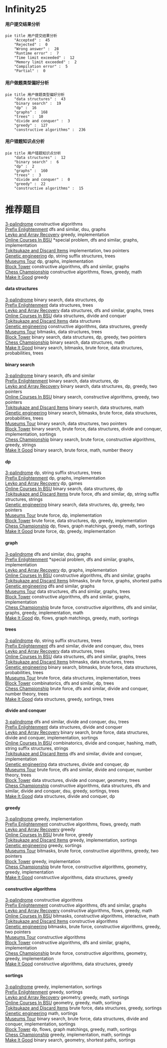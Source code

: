 # Infinity25
<!-- tabs:start -->
#### **用户提交结果分析**

```mermaid
pie title 用户提交结果分析
    "Accepted" :  45
    "Rejected" :  0
    "Wrong answer" :  28
    "Runtime error" :  7
    "Time limit exceeded" :  12
    "Memory limit exceeded" :  2
    "Compilation error" :  5
    "Partial" :  0
```
#### **用户做题类型偏好分析**

```mermaid
pie title 用户做题类型偏好分析
    "data structures" :  43
    "binary search" :  19
    "dp" :  16
    "graphs" :  168
    "trees" :  10
    "divide and conquer" :  3
    "greedy" :  127
    "constructive algorithms" :  236
```
#### **用户错题知识点分析**

```mermaid
pie title 用户错题知识点分析
    "data structures" :  12
    "binary search" :  6
    "dp" :  2
    "graphs" :  160
    "trees" :  3
    "divide and conquer" :  0
    "greedy" :  22
    "constructive algorithms" :  15
```
<!-- tabs:end -->
# 推荐题目
[3-palindrome](http://codeforces.com/problemset/problem/805/B)		constructive algorithms		  
[Prefix Enlightenment](http://codeforces.com/problemset/problem/1290/C)		dfs and similar,
                        dsu,
                        graphs		  
[Levko and Array Recovery](http://codeforces.com/problemset/problem/360/A)		greedy,
                        implementation		  
[Online Courses In BSU](http://codeforces.com/problemset/problem/770/C)		*special problem,
                        dfs and similar,
                        graphs,
                        implementation		  
[Tokitsukaze and Discard Items](https://codeforces.com/contest/1191/problem/C)		implementation,
                        two pointers		  
[Genetic engineering](http://codeforces.com/problemset/problem/86/C)		dp,
                        string suffix structures,
                        trees		  
[Museums Tour](https://codeforces.com/contest/1138/problem/E)		dp,
                        graphs,
                        implementation		  
[Block Tower](http://codeforces.com/problemset/problem/327/D)		constructive algorithms,
                        dfs and similar,
                        graphs		  
[Chess Championship](http://codeforces.com/problemset/problem/736/E)		constructive algorithms,
                        flows,
                        greedy,
                        math		  
[Make It Good](http://codeforces.com/problemset/problem/1385/C)		greedy		  
<!-- tabs:start -->
#### **data structures**
[3-palindrome](http://codeforces.com/problemset/problem/875/E)		binary search,
                        data structures,
                        dp		  
[Prefix Enlightenment](http://codeforces.com/problemset/problem/339/D)		data structures,
                        trees		  
[Levko and Array Recovery](http://codeforces.com/problemset/problem/487/E)		data structures,
                        dfs and similar,
                        graphs,
                        trees		  
[Online Courses In BSU](http://codeforces.com/problemset/problem/1379/F2)		data structures,
                        divide and conquer		  
[Tokitsukaze and Discard Items](http://codeforces.com/problemset/problem/19/D)		data structures		  
[Genetic engineering](https://codeforces.com/contest/867/problem/E)		constructive algorithms,
                        data structures,
                        greedy		  
[Museums Tour](http://codeforces.com/problemset/problem/817/E)		bitmasks,
                        data structures,
                        trees		  
[Block Tower](http://codeforces.com/problemset/problem/1492/C)		binary search,
                        data structures,
                        dp,
                        greedy,
                        two pointers		  
[Chess Championship](http://codeforces.com/problemset/problem/1490/G)		binary search,
                        data structures,
                        math		  
[Make It Good](http://codeforces.com/problemset/problem/1479/D)		binary search,
                        bitmasks,
                        brute force,
                        data structures,
                        probabilities,
                        trees		  
#### **binary search**
[3-palindrome](https://codeforces.com/contest/897/problem/C)		binary search,
                        dfs and similar		  
[Prefix Enlightenment](http://codeforces.com/problemset/problem/875/E)		binary search,
                        data structures,
                        dp		  
[Levko and Array Recovery](http://codeforces.com/problemset/problem/1492/C)		binary search,
                        data structures,
                        dp,
                        greedy,
                        two pointers		  
[Online Courses In BSU](http://codeforces.com/problemset/problem/1463/D)		binary search,
                        constructive algorithms,
                        greedy,
                        two pointers		  
[Tokitsukaze and Discard Items](http://codeforces.com/problemset/problem/1490/G)		binary search,
                        data structures,
                        math		  
[Genetic engineering](http://codeforces.com/problemset/problem/1479/D)		binary search,
                        bitmasks,
                        brute force,
                        data structures,
                        probabilities,
                        trees		  
[Museums Tour](http://codeforces.com/problemset/problem/1436/E)		binary search,
                        data structures,
                        two pointers		  
[Block Tower](http://codeforces.com/problemset/problem/1461/D)		binary search,
                        brute force,
                        data structures,
                        divide and conquer,
                        implementation,
                        sortings		  
[Chess Championship](http://codeforces.com/problemset/problem/1493/C)		binary search,
                        brute force,
                        constructive algorithms,
                        greedy,
                        strings		  
[Make It Good](http://codeforces.com/problemset/problem/1487/D)		binary search,
                        brute force,
                        math,
                        number theory		  
#### **dp**
[3-palindrome](http://codeforces.com/problemset/problem/86/C)		dp,
                        string suffix structures,
                        trees		  
[Prefix Enlightenment](https://codeforces.com/contest/1138/problem/E)		dp,
                        graphs,
                        implementation		  
[Levko and Array Recovery](http://codeforces.com/problemset/problem/138/D)		dp,
                        games		  
[Online Courses In BSU](http://codeforces.com/problemset/problem/875/E)		binary search,
                        data structures,
                        dp		  
[Tokitsukaze and Discard Items](http://codeforces.com/problemset/problem/1400/F)		brute force,
                        dfs and similar,
                        dp,
                        string suffix structures,
                        strings		  
[Genetic engineering](http://codeforces.com/problemset/problem/1492/C)		binary search,
                        data structures,
                        dp,
                        greedy,
                        two pointers		  
[Museums Tour](https://codeforces.com/contest/1457/problem/C)		brute force,
                        dp,
                        implementation		  
[Block Tower](http://codeforces.com/problemset/problem/1491/C)		brute force,
                        data structures,
                        dp,
                        greedy,
                        implementation		  
[Chess Championship](http://codeforces.com/problemset/problem/1437/C)		dp,
                        flows,
                        graph matchings,
                        greedy,
                        math,
                        sortings		  
[Make It Good](http://codeforces.com/problemset/problem/1499/B)		brute force,
                        dp,
                        greedy,
                        implementation		  
#### **graph**
[3-palindrome](http://codeforces.com/problemset/problem/1290/C)		dfs and similar,
                        dsu,
                        graphs		  
[Prefix Enlightenment](http://codeforces.com/problemset/problem/770/C)		*special problem,
                        dfs and similar,
                        graphs,
                        implementation		  
[Levko and Array Recovery](https://codeforces.com/contest/1138/problem/E)		dp,
                        graphs,
                        implementation		  
[Online Courses In BSU](http://codeforces.com/problemset/problem/327/D)		constructive algorithms,
                        dfs and similar,
                        graphs		  
[Tokitsukaze and Discard Items](http://codeforces.com/problemset/problem/1205/B)		bitmasks,
                        brute force,
                        graphs,
                        shortest paths		  
[Genetic engineering](http://codeforces.com/problemset/problem/118/E)		dfs and similar,
                        graphs		  
[Museums Tour](http://codeforces.com/problemset/problem/487/E)		data structures,
                        dfs and similar,
                        graphs,
                        trees		  
[Block Tower](http://codeforces.com/problemset/problem/1316/D)		constructive algorithms,
                        dfs and similar,
                        graphs,
                        implementation		  
[Chess Championship](http://codeforces.com/problemset/problem/1487/C)		brute force,
                        constructive algorithms,
                        dfs and similar,
                        graphs,
                        greedy,
                        implementation,
                        math		  
[Make It Good](http://codeforces.com/problemset/problem/1437/C)		dp,
                        flows,
                        graph matchings,
                        greedy,
                        math,
                        sortings		  
#### **trees**
[3-palindrome](http://codeforces.com/problemset/problem/86/C)		dp,
                        string suffix structures,
                        trees		  
[Prefix Enlightenment](http://codeforces.com/problemset/problem/715/C)		dfs and similar,
                        divide and conquer,
                        dsu,
                        trees		  
[Levko and Array Recovery](http://codeforces.com/problemset/problem/339/D)		data structures,
                        trees		  
[Online Courses In BSU](http://codeforces.com/problemset/problem/487/E)		data structures,
                        dfs and similar,
                        graphs,
                        trees		  
[Tokitsukaze and Discard Items](http://codeforces.com/problemset/problem/817/E)		bitmasks,
                        data structures,
                        trees		  
[Genetic engineering](http://codeforces.com/problemset/problem/1479/D)		binary search,
                        bitmasks,
                        brute force,
                        data structures,
                        probabilities,
                        trees		  
[Museums Tour](http://codeforces.com/problemset/problem/1511/C)		brute force,
                        data structures,
                        implementation,
                        trees		  
[Block Tower](http://codeforces.com/problemset/problem/1499/F)		combinatorics,
                        dfs and similar,
                        dp,
                        trees		  
[Chess Championship](http://codeforces.com/problemset/problem/1491/E)		brute force,
                        dfs and similar,
                        divide and conquer,
                        number theory,
                        trees		  
[Make It Good](http://codeforces.com/problemset/problem/1466/D)		data structures,
                        greedy,
                        sortings,
                        trees		  
#### **divide and conquer**
[3-palindrome](http://codeforces.com/problemset/problem/715/C)		dfs and similar,
                        divide and conquer,
                        dsu,
                        trees		  
[Prefix Enlightenment](http://codeforces.com/problemset/problem/1379/F2)		data structures,
                        divide and conquer		  
[Levko and Array Recovery](http://codeforces.com/problemset/problem/1461/D)		binary search,
                        brute force,
                        data structures,
                        divide and conquer,
                        implementation,
                        sortings		  
[Online Courses In BSU](http://codeforces.com/problemset/problem/1466/G)		combinatorics,
                        divide and conquer,
                        hashing,
                        math,
                        string suffix structures,
                        strings		  
[Tokitsukaze and Discard Items](http://codeforces.com/problemset/problem/1490/D)		dfs and similar,
                        divide and conquer,
                        implementation		  
[Genetic engineering](https://codeforces.com/contest/1483/problem/C)		data structures,
                        divide and conquer,
                        dp		  
[Museums Tour](http://codeforces.com/problemset/problem/1491/E)		brute force,
                        dfs and similar,
                        divide and conquer,
                        number theory,
                        trees		  
[Block Tower](http://codeforces.com/problemset/problem/1303/G)		data structures,
                        divide and conquer,
                        geometry,
                        trees		  
[Chess Championship](http://codeforces.com/problemset/problem/1494/D)		constructive algorithms,
                        data structures,
                        dfs and similar,
                        divide and conquer,
                        dsu,
                        greedy,
                        sortings,
                        trees		  
[Make It Good](http://codeforces.com/problemset/problem/1482/E)		data structures,
                        divide and conquer,
                        dp		  
#### **greedy**
[3-palindrome](http://codeforces.com/problemset/problem/360/A)		greedy,
                        implementation		  
[Prefix Enlightenment](http://codeforces.com/problemset/problem/736/E)		constructive algorithms,
                        flows,
                        greedy,
                        math		  
[Levko and Array Recovery](http://codeforces.com/problemset/problem/1385/C)		greedy		  
[Online Courses In BSU](http://codeforces.com/problemset/problem/205/B)		brute force,
                        greedy		  
[Tokitsukaze and Discard Items](http://codeforces.com/problemset/problem/16/B)		greedy,
                        implementation,
                        sortings		  
[Genetic engineering](http://codeforces.com/problemset/problem/1077/E)		greedy,
                        sortings		  
[Museums Tour](https://codeforces.com/contest/1501/problem/E)		bitmasks,
                        brute force,
                        constructive algorithms,
                        greedy,
                        two pointers		  
[Block Tower](https://codeforces.com/contest/1265/problem/C)		greedy,
                        implementation		  
[Chess Championship](http://codeforces.com/problemset/problem/1292/B)		brute force,
                        constructive algorithms,
                        geometry,
                        greedy,
                        implementation		  
[Make It Good](https://codeforces.com/contest/867/problem/E)		constructive algorithms,
                        data structures,
                        greedy		  
#### **constructive algorithms**
[3-palindrome](http://codeforces.com/problemset/problem/805/B)		constructive algorithms		  
[Prefix Enlightenment](http://codeforces.com/problemset/problem/327/D)		constructive algorithms,
                        dfs and similar,
                        graphs		  
[Levko and Array Recovery](http://codeforces.com/problemset/problem/736/E)		constructive algorithms,
                        flows,
                        greedy,
                        math		  
[Online Courses In BSU](http://codeforces.com/problemset/problem/1451/E1)		bitmasks,
                        constructive algorithms,
                        interactive,
                        math		  
[Tokitsukaze and Discard Items](http://codeforces.com/problemset/problem/877/C)		constructive algorithms		  
[Genetic engineering](https://codeforces.com/contest/1501/problem/E)		bitmasks,
                        brute force,
                        constructive algorithms,
                        greedy,
                        two pointers		  
[Museums Tour](http://codeforces.com/problemset/problem/1333/A)		constructive algorithms		  
[Block Tower](http://codeforces.com/problemset/problem/1316/D)		constructive algorithms,
                        dfs and similar,
                        graphs,
                        implementation		  
[Chess Championship](http://codeforces.com/problemset/problem/1292/B)		brute force,
                        constructive algorithms,
                        geometry,
                        greedy,
                        implementation		  
[Make It Good](https://codeforces.com/contest/867/problem/E)		constructive algorithms,
                        data structures,
                        greedy		  
#### **sortings**
[3-palindrome](http://codeforces.com/problemset/problem/16/B)		greedy,
                        implementation,
                        sortings		  
[Prefix Enlightenment](http://codeforces.com/problemset/problem/1077/E)		greedy,
                        sortings		  
[Levko and Array Recovery](https://codeforces.com/contest/1496/problem/C)		geometry,
                        greedy,
                        math,
                        sortings		  
[Online Courses In BSU](http://codeforces.com/problemset/problem/1495/A)		geometry,
                        greedy,
                        math,
                        sortings		  
[Tokitsukaze and Discard Items](http://codeforces.com/problemset/problem/1497/A)		brute force,
                        data structures,
                        greedy,
                        sortings		  
[Genetic engineering](http://codeforces.com/problemset/problem/1427/A)		math,
                        sortings		  
[Museums Tour](http://codeforces.com/problemset/problem/1461/D)		binary search,
                        brute force,
                        data structures,
                        divide and conquer,
                        implementation,
                        sortings		  
[Block Tower](http://codeforces.com/problemset/problem/1437/C)		dp,
                        flows,
                        graph matchings,
                        greedy,
                        math,
                        sortings		  
[Chess Championship](http://codeforces.com/problemset/problem/1473/A)		greedy,
                        implementation,
                        math,
                        sortings		  
[Make It Good](http://codeforces.com/problemset/problem/1486/B)		binary search,
                        geometry,
                        shortest paths,
                        sortings		  
<!-- tabs:end -->
